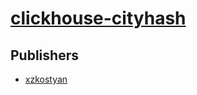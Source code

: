 # [clickhouse-cityhash](https://pypi.org/project/clickhouse-cityhash)



## Publishers
- [xzkostyan](https://pypi.org/user/xzkostyan)

